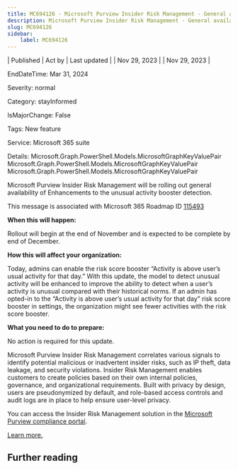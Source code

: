 ```yaml
---
title: MC694126 - Microsoft Purview Insider Risk Management - General availability of Enhancements tothe unusual activity booster detection
description: Microsoft Purview Insider Risk Management - General availability of Enhancements tothe unusual activity booster detection
slug: MC694126
sidebar:
    label: MC694126
---
```



| Published | Act by | Last updated |
| Nov 29, 2023 |  | Nov 29, 2023 |

EndDateTime: Mar 31, 2024

Severity: normal

Category: stayInformed

IsMajorChange: False

Tags: New feature

Service: Microsoft 365 suite

Details: Microsoft.Graph.PowerShell.Models.MicrosoftGraphKeyValuePair Microsoft.Graph.PowerShell.Models.MicrosoftGraphKeyValuePair Microsoft.Graph.PowerShell.Models.MicrosoftGraphKeyValuePair

<p>Microsoft Purview Insider Risk Management will be rolling out general availability of Enhancements to the unusual activity booster detection.</p>
<p>This message is associated with Microsoft 365 Roadmap ID <a href="https://www.microsoft.com/microsoft-365/roadmap?filters=&amp;searchterms=115493" target="_blank">115493</a></p>
<p><b>When this will happen:</b></p>

<p>Rollout will begin at the end of November and is expected to be complete by end of December.&nbsp;</p>

<p><b>How this will affect your organization:</b></p>

<p>Today, admins can enable the risk score booster “Activity is above user’s usual activity for that day.” With this update, the model to detect unusual activity will be enhanced to improve the ability to detect when a user’s activity is unusual compared with their historical norms. If an admin has opted-in to the “Activity is above user’s usual activity for that day” risk score booster in settings, the organization might see fewer activities with the risk score booster.</p>
<p><b>What you need to do to prepare:</b></p>
<p>No action is required for this update.</p><p>Microsoft Purview Insider Risk Management correlates various signals to identify potential malicious or inadvertent insider risks, such as IP theft, data leakage, and security violations. Insider Risk Management enables customers to create policies based on their own internal policies, governance, and organizational requirements. Built with privacy by design, users are pseudonymized by default, and role-based access controls and audit logs are in place to help ensure user-level privacy.</p><p>You can access the Insider Risk Management solution in the <a href="https://purview.microsoft.com/compliance" target="_blank">Microsoft Purview compliance portal</a>.</p><p> 
</p><p><a href="https://learn.microsoft.com/purview/insider-risk-management-settings-policy-indicators#risk-score-boosters" target="_blank">Learn more.</a></p>

## Further reading
